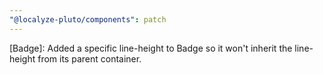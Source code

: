 ```yaml
---
"@localyze-pluto/components": patch
---
```


[Badge]: Added a specific line-height to Badge so it won't inherit the line-height from its parent container.

